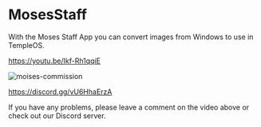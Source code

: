 # MosesStaff
 With the Moses Staff App you can convert images from Windows to use in TempleOS.
 
https://youtu.be/Ikf-Rh1qqiE

![moises-commission](https://github.com/austings/MosesStaff/assets/16580820/452e0225-5870-446f-a06b-83a6c0f330da)



https://discord.gg/vU6HhaErzA

If you have any problems, please leave a comment on the video above or check out our Discord server.
